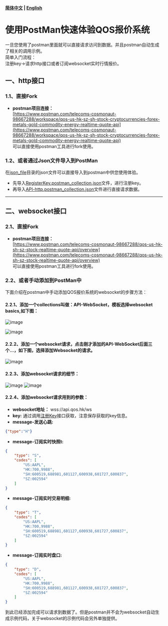**[简体中文](https://github.com/qos-max/quote-ocean-system/blob/main/postman/README.md) | [English](https://github.com/qos-max/quote-ocean-system/blob/main/postman/README_en.md)**
# 使用PostMan快速体验QOS报价系统
一旦您使用了postman里面就可以直接请求访问到数据。并且postman自动生成了相关的调用示例。</br>
简单入门流程：</br>
注册key->请求http接口或者订阅websocket实时行情报价。</br>
## 一、http接口
### 1.1、直接Fork
- **postman项目连接：** </br> [https://www.postman.com/telecoms-cosmonaut-98667288/workspace/qos-us-hk-sz-sh-stock-cryptocurrencies-forex-metals-gold-commodity-energy-realtime-quote-api](https://www.postman.com/telecoms-cosmonaut-98667288/workspace/qos-us-hk-sz-sh-stock-cryptocurrencies-forex-metals-gold-commodity-energy-realtime-quote-api) </br>
可以直接使用postman工具进行fork使用。
### 1.2、或者通过Json文件导入到PostMan
在[json_file](https://github.com/qos-max/quote-ocean-system/tree/main/postman/json_file)目录的json文件可以直接导入到postman中供您使用体验。</br>
- 先导入[RegisterKey.postman_collection.json](https://github.com/qos-max/quote-ocean-system/blob/main/postman/json_file/RegisterKey.postman_collection.json)文件，进行注册key。</br>
- 再导入[API-http.postman_collection.json](https://github.com/qos-max/quote-ocean-system/blob/main/postman/json_file/API-http.postman_collection.json)文件进行直接请求数据。</br>

---

## 二、websocket接口
### 2.1、直接Fork
- **postman项目连接：** </br>[https://www.postman.com/telecoms-cosmonaut-98667288/qos-us-hk-sh-sz-stock-realtime-quote-api/overview](https://www.postman.com/telecoms-cosmonaut-98667288/qos-us-hk-sh-sz-stock-realtime-quote-api/overview)</br>
可以直接使用postman工具进行fork使用。
### 2.2、或者手动添加到PostMan中
下面介绍在postman中手动添加QOS报价系统的websocket的步骤方法：
#### 2.2.1、添加一个collections叫做：API-WebSocket，模板选择websocket basics,如下图：
![image](https://github.com/user-attachments/assets/9c42d09b-3331-4381-8000-d41c3410553d)

![image](https://github.com/user-attachments/assets/10b9993b-ea5a-4ada-b180-a5f2a9bd88e5)
#### 2.2.2、添加一个websocket请求，点击刚才添加的API-WebSocket后面三个...，如下图，选择添加Websocket的请求。
![image](https://github.com/user-attachments/assets/e0410015-1971-4100-b3b5-454d3a95d1c1)
#### 2.2.3、添加websocket请求的细节：
![image](https://github.com/user-attachments/assets/36214d69-359d-46d1-b06a-0fa2eb073a04)
![image](https://github.com/user-attachments/assets/3187da31-a4ff-4754-a76e-1fabefc4a3f6)
#### 2.2.4、添加websocket请求用到的参数：
- **websocket地址：** wss://api.qos.hk/ws
- **key:** 通过调用[注册Key](https://github.com/qos-max/quote-ocean-system/blob/main/api.md#41%E6%B3%A8%E5%86%8C%E4%B8%80%E4%B8%AA%E6%96%B0%E7%9A%84Key)接口获取，注意保存获取的key信息。
- **message-发送心跳:**
```json
{"type":"H"}
```
- **message-订阅实时快照t:**
```json
{
    "type": "S",
    "codes": [
        "US:AAPL",
        "HK:700,9988",
        "SH:600519,688981,601127,600938,601727,600837",
        "SZ:002594"
    ]
}
```
- **message-订阅实时交易明细:**
```json
{
    "type": "T",
    "codes": [
        "US:AAPL",
        "HK:700,9988",
        "SH:600519,688981,601127,600938,601727,600837",
        "SZ:002594"
    ]
}
```
- **message-订阅实时盘口:**
```json
{
    "type": "D",
    "codes": [
        "US:AAPL",
        "HK:700,9988",
        "SH:600519,688981,601127,600938,601727,600837",
        "SZ:002594"
    ]
}
```
到此已经添加完成可以请求到数据了。但是postman并不会为websocket自动生成示例代码，关于websocket的示例代码会另外单独提供。
